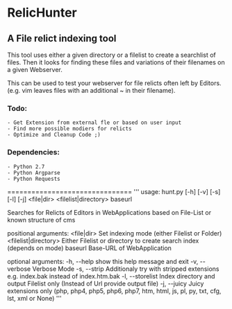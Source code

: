 # RelicHunter
## A File relict indexing tool

This tool uses either a given directory or a filelist to create a searchlist of
files. Then it looks for finding these files and variations of their filenames
on a given Webserver.

This can be used to test your webserver for file relicts often left by Editors.
(e.g. vim leaves files with an additional ~ in their filename).

### Todo:
    - Get Extension from external fle or based on user input
    - Find more possible modiers for relicts
    - Optimize and Cleanup Code ;)

### Dependencies:
    - Python 2.7
    - Python Argparse
    - Python Requests

===============================
'''
usage: hunt.py [-h] [-v] [-s] [-l] [-j]
               <file|dir> <filelist|directory> baseurl

Searches for Relicts of Editors in WebApplications based on File-List or known
structure of cms

positional arguments:
  <file|dir>            Set indexing mode (either Filelist or Folder)
  <filelist|directory>  Either Filelist or directory to create search index
                        (depends on mode)
  baseurl               Base-URL of WebApplication

optional arguments:
  -h, --help            show this help message and exit
  -v, --verbose         Verbose Mode
  -s, --strip           Additionaly try with stripped extensions e.g.
                        index.bak instead of index.htm.bak
  -l, --storelist       Index directory and output Filelist only (Instead of
                        Url provide output file)
  -j, --juicy           Juicy extensions only (php, php4, php5, php6, php7,
                        htm, html, js, pl, py, txt, cfg, lst, xml or None)
'''
